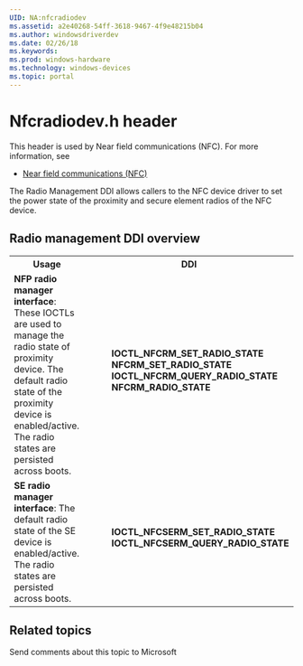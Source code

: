 ```yaml
---
UID: NA:nfcradiodev
ms.assetid: a2e40268-54ff-3618-9467-4f9e48215b04
ms.author: windowsdriverdev
ms.date: 02/26/18
ms.keywords: 
ms.prod: windows-hardware
ms.technology: windows-devices
ms.topic: portal
---
```


# Nfcradiodev.h header



This header is used by Near field communications (NFC). For more information, see
- [Near field communications (NFC)](../_nfpdrivers/index.md)

The Radio Management DDI allows callers to the NFC device driver to set the power state of the proximity and secure element radios of the NFC device.

## Radio management DDI overview

<table>
<tr>
<th>Usage</th>
<th>DDI</th>
</tr>
<tr>
<td><b>NFP radio manager interface</b>: These IOCTLs are used to manage the radio state of proximity device. The default radio state of the proximity device is enabled/active. The radio states are persisted across boots.</td>
<td>
<dl>
<dd>
<mshelp:link tabindex="0" keywords="nfpdrivers.ioctl_nfcrm_set_radio_state"><b>IOCTL_NFCRM_SET_RADIO_STATE</b></mshelp:link>
</dd>
<dd>
<mshelp:link tabindex="0" keywords="nfpdrivers._nfcrm_set_radio_state_"><b>NFCRM_SET_RADIO_STATE</b></mshelp:link>
</dd>
<dd>
<mshelp:link tabindex="0" keywords="nfpdrivers.ioctl_nfcrm_query_radio_state"><b>IOCTL_NFCRM_QUERY_RADIO_STATE</b></mshelp:link>
</dd>
<dd>
<mshelp:link tabindex="0" keywords="nfpdrivers._nfcrm_radio_state_"><b>NFCRM_RADIO_STATE</b></mshelp:link>
</dd>
</dl>
</td>
</tr>
<tr>
<td><b>SE radio manager interface</b>: The default radio state of the SE device is enabled/active. The radio states are persisted across boots. </td>
<td>
<dl>
<dd>
<mshelp:link tabindex="0" keywords="nfpdrivers.ioctl_nfcserm_set_radio_state"><b>IOCTL_NFCSERM_SET_RADIO_STATE</b></mshelp:link>
</dd>
<dd>
<mshelp:link tabindex="0" keywords="nfpdrivers.ioctl_nfcserm_query_radio_state"><b>IOCTL_NFCSERM_QUERY_RADIO_STATE</b></mshelp:link>
</dd>
</dl>
</td>
</tr>
</table>

## Related topics

Send comments about this topic to Microsoft

